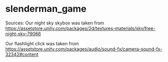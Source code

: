 # slenderman_game

Sources:
Our night sky skybox was taken from 
https://assetstore.unity.com/packages/2d/textures-materials/sky/free-night-sky-79066

Our flashlight click was taken from
https://assetstore.unity.com/packages/audio/sound-fx/camera-sound-fx-32342#content
